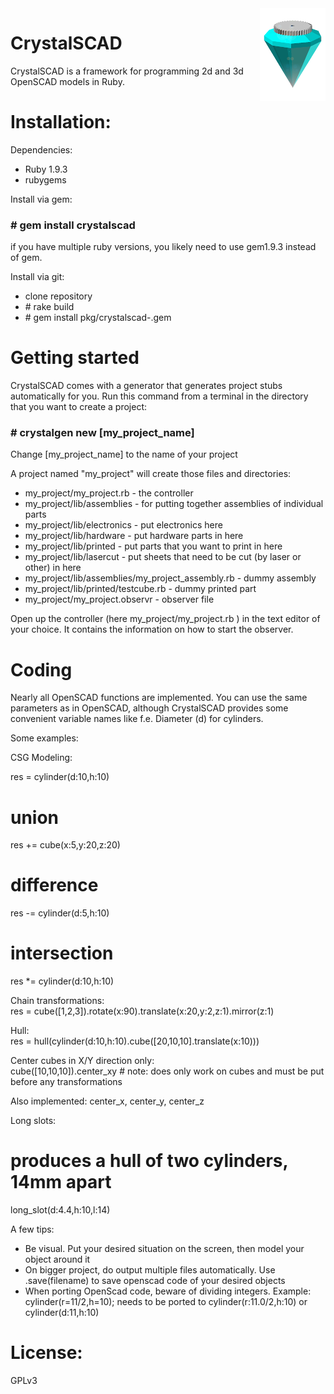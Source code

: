<img style="float: right" src="static/logo_small.png">

CrystalSCAD
===========

CrystalSCAD is a framework for programming 2d and 3d OpenSCAD models in Ruby. 

Installation:
===========

Dependencies:

- Ruby 1.9.3
- rubygems

Install via gem:
### \# gem install crystalscad

if you have multiple ruby versions, you likely need to use gem1.9.3 instead of gem.

Install via git:

- clone repository
- \# rake build
- \# gem install pkg/crystalscad-<version>.gem


Getting started
===========
CrystalSCAD comes with a generator that generates project stubs automatically for you. Run this command from a terminal in the directory that you want to create a project:

### \# crystalgen new [my_project_name]
Change [my_project_name] to the name of your project

A project named "my_project" will create those files and directories:

- my_project/my_project.rb - the controller
- my_project/lib/assemblies - for putting together assemblies of individual parts
- my_project/lib/electronics - put electronics here
- my_project/lib/hardware - put hardware parts in here 
- my_project/lib/printed - put parts that you want to print in here
- my_project/lib/lasercut - put sheets that need to be cut (by laser or other) in here
- my_project/lib/assemblies/my_project_assembly.rb  - dummy assembly
- my_project/lib/printed/testcube.rb  - dummy printed part
- my_project/my_project.observr - observer file

Open up the controller (here my_project/my_project.rb ) in the text editor of your choice. It contains the information on how to start the observer. 

Coding
===========
Nearly all OpenSCAD functions are implemented. You can use the same parameters as in OpenSCAD, although CrystalSCAD provides some convenient variable names like f.e. Diameter (d) for cylinders.

Some examples:

CSG Modeling:

  res = cylinder(d:10,h:10)
  # union
  res += cube(x:5,y:20,z:20)
  # difference
  res -= cylinder(d:5,h:10)
  # intersection
  res *= cylinder(d:10,h:10)
  
  
Chain transformations:  
  res = cube([1,2,3]).rotate(x:90).translate(x:20,y:2,z:1).mirror(z:1)


Hull:   
  res = hull(cylinder(d:10,h:10).cube([20,10,10].translate(x:10)))

Center cubes in X/Y direction only:     
  cube([10,10,10]).center_xy # note: does only work on cubes and must be put before any transformations

Also implemented: center_x, center_y, center_z  
  

Long slots:   
  # produces a hull of two cylinders, 14mm apart        
  long_slot(d:4.4,h:10,l:14)  
  


A few tips:

- Be visual. Put your desired situation on the screen, then model your object around it
- On bigger project, do output multiple files automatically. Use .save(filename) to save openscad code of your desired objects 
- When porting OpenScad code, beware of dividing integers. Example: 
  cylinder(r=11/2,h=10);
  needs to be ported to
  cylinder(r:11.0/2,h:10)
  or
  cylinder(d:11,h:10)


License:
===========
GPLv3

